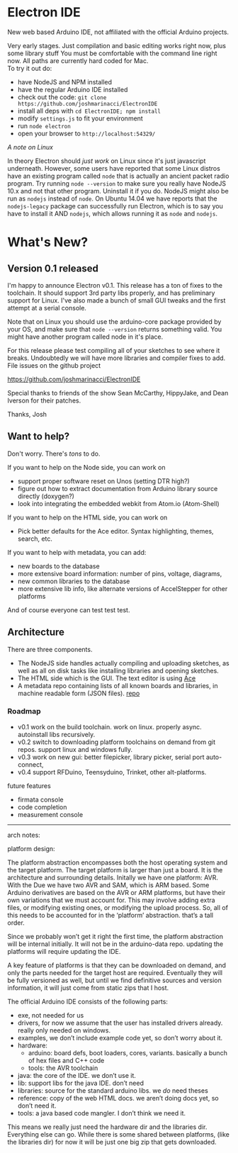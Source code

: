 Electron IDE
=========

New web based Arduino IDE, not affiliated with the official Arduino projects.

Very early stages. Just compilation and basic editing works right now, plus some library stuff You must
be comfortable with the command line right now. All paths are currently
hard coded for Mac.  
To try it out do:

* have NodeJS and NPM installed
* have the regular Arduino IDE installed
* check out the code: `git clone https://github.com/joshmarinacci/ElectronIDE`
* install all deps with `cd ElectronIDE; npm install`
* modify `settings.js` to fit your environment
* run `node electron`
* open your browser to `http://localhost:54329/`

*A note on Linux*

In theory Electron should *just work* on Linux since it's just javascript underneath.
However, some users have reported that some Linux distros have an existing program
called `node` that is actually an ancient packet radio program.  Try running `node --version`
to make sure you really have NodeJS 10.x and not that other program. Uninstall
it if you do. NodeJS might also be run as `nodejs` instead of `node`. On Ubuntu 14.04
we have reports that the `nodejs-legacy` package can successfully run Electron, which is to
say you have to install it AND `nodejs`, which allows running it as `node` and `nodejs`.



# What's New?

## Version 0.1 released

I'm happy to announce Electron v0.1. This release has a ton of fixes to the toolchain.
It should support 3rd party libs properly, and has preliminary support for Linux.  I've
also made a bunch of small GUI tweaks and the first attempt at a serial console.


Note that on Linux you should use the arduino-core package provided by your OS, and
make sure that `node --version` returns something valid. You might have another program
called node in it's place.  

For this release please test compiling all of your sketches to see where it breaks.
Undoubtedly we will have more libraries and compiler fixes to add.  File issues on
the github project

https://github.com/joshmarinacci/ElectronIDE

Special thanks to friends of the show Sean McCarthy, HippyJake, and Dean Iverson
for their patches.

Thanks,
    Josh


## Want to help?

Don't worry. There's *tons* to do.

If you want to help on the Node side, you can work on

* support proper software reset on Unos (setting DTR high?)
* figure out how to extract documentation from Arduino library source directly (doxygen?)
* look into integrating the embedded webkit from Atom.io (Atom-Shell)

If you want to help on the HTML side, you can work on

* Pick better defaults for the Ace editor. Syntax highlighting, themes, search, etc.

If you want to help with metadata, you can add:

* new boards to the database
* more extensive board information: number of pins, voltage, diagrams,
* new common libraries to the database
* more extensive lib info, like alternate versions of AccelStepper for other platforms


And of course everyone can test test test.

## Architecture

There are three components.

* The NodeJS side handles actually compiling and uploading sketches,
as well as all on disk tasks like installing libraries and opening sketches.
* The HTML side which is the GUI. The text editor is using [Ace](http://ace.c9.io/)
* A metadata repo containing lists of all known
boards and libraries, in machine readable form (JSON files).
[repo](https://github.com/joshmarinacci/arduino-data)



### Roadmap


* v0.1  work on the build toolchain. work on linux. properly async. autoinstall libs recursively.
* v0.2  switch to downloading platform toolchains on demand from git repos. support linux and windows fully.
* v0.3  work on new gui: better filepicker, library picker, serial port auto-connect,
* v0.4  support RFDuino, Teensyduino, Trinket, other alt-platforms.

future features

* firmata console
* code completion
* measurement console


----
arch notes:



platform design:

The platform abstraction encompasses both the host operating system and the target
platform. The target platform is larger than just a board. It is the
architecture and surrounding details. Initally we have one platform: AVR.  
With the Due we have two AVR and SAM, which is ARM based.  Some Arduino
derivatives are based on the AVR or ARM platforms, but have their own
variations that we must account for.  This may involve adding extra files,
or modifying existing ones, or modifying the upload process.  So, all of this
needs to be accounted for in the ‘platform’ abstraction. that’s a tall order.

Since we probably won’t get it right the first time, the platform
abstraction will be internal initially. It will not be in the arduino-data
repo. updating the platforms will require updating the IDE.

A key feature of platforms is that they can be downloaded on demand, and only
the parts needed for the target host are required. Eventually they will be
fully versioned as well, but until we find definitive sources and version
information, it will just come from static zips that I host.


The official Arduino IDE consists of the following parts:


* exe, not needed for us
* drivers, for now we assume that the user has installed drivers already. really only needed on windows.
* examples,  we don’t include example code yet, so don’t worry about it.
* hardware:
  * arduino: board defs, boot loaders, cores, variants. basically a bunch of hex files and C++ code
  * tools: the AVR toolchain
* java: the core of the IDE. we don’t use it.
* lib: support libs for the java IDE. don’t need
* libraries: source for the standard arduino libs. we *do* need theses
* reference: copy of the web HTML docs. we aren’t doing docs yet, so don’t need it.
* tools: a java based code mangler. I don’t think we need it.


This means we really just need the hardware dir and the libraries dir.
Everything else can go. While there is some shared between platforms,
(like the libraries dir) for now it will be just one big zip that gets downloaded.
